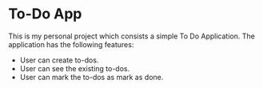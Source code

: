 # To-Do App

This is my personal project which consists a simple To Do Application.
The application has the following features:

* User can create to-dos.
* User can see the existing to-dos.
* User can mark the to-dos as mark as done.